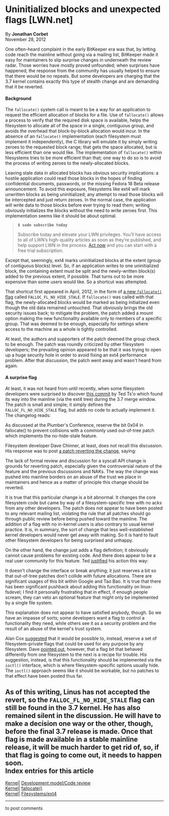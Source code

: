 # Uninitialized blocks and unexpected flags [LWN.net]

By **Jonathan Corbet**  
November 28, 2012 

One often-heard complaint in the early BitKeeper era was that, by letting code reach the mainline without going via a mailing list, BitKeeper made it easy for maintainers to slip surprise changes in underneath the review radar. Those worries have mostly proved unfounded; when surprises have happened, the response from the community has usually helped to ensure that there would be no repeats. But some developers are charging that the 3.7 kernel contains exactly this type of stealth change and are demanding that it be reverted. 

#### Background

The `fallocate()` system call is meant to be a way for an application to request the efficient allocation of blocks for a file. Use of `fallocate()` allows a process to verify that the required disk space is available, helps the filesystem to allocate all of the space in a single, contiguous group, and avoids the overhead that block-by-block allocation would incur. In the absence of an `fallocate()` implementation (each filesystem must implement it independently), the C library will emulate it by simply writing zeroes to the requested block range; that gets the space allocated, but is less efficient than one would like. The implementation of `fallocate()` within filesystems tries to be more efficient than that; one way to do so is to avoid the process of writing zeroes to the newly-allocated blocks. 

Leaving stale data in allocated blocks has obvious security implications: a hostile application could read those blocks in the hopes of finding confidential documents, passwords, or the missing Fedora 18 Beta release announcement. To avoid this exposure, filesystems like ext4 will mark unwritten blocks as being uninitialized; any attempt to read those blocks will be intercepted and just return zeroes. In the normal case, the application will write data to those blocks before ever trying to read them; writing obviously initializes the blocks without the need to write zeroes first. This implementation seems like it should be about optimal. 

> **`$ sudo subscribe today`**
> 
> Subscribe today and elevate your LWN privileges. You’ll have access to all of LWN’s high-quality articles as soon as they’re published, and help support LWN in the process. [Act now](https://lwn.net/Promo/nst-sudo/claim) and you can start with a free trial subscription. 

Except that, seemingly, ext4 marks uninitialized blocks at the extent (group of contiguous blocks) level. So, if an application writes to one uninitialized block, the containing extent must be split and the newly-written block(s) added to the previous extent, if possible. That turns out to be more expensive than some users would like. So a shortcut was attempted. 

That shortcut first appeared in April, 2012, in the form of [a new `fallocate()` flag](/Articles/492959/) called `FALLOC_FL_NO_HIDE_STALE`. If `fallocate()` was called with that flag, the newly-allocated blocks would be marked as being initialized even though the old data remained untouched. That obviously brings the old security issues back; to mitigate the problem, the patch added a mount option making the new functionality available only to members of a specific group. That was deemed to be enough, especially for settings where access to the machine as a whole is tightly controlled. 

At least, the authors and supporters of the patch deemed the group check to be enough. The patch was roundly criticized by other filesystem developers; the prevailing opinion appeared to be that it was trying to open up a huge security hole in order to avoid fixing an ext4 performance problem. After that discussion, the patch went away and wasn't heard from again. 

#### A surprise flag

At least, it was not heard from until recently, when some filesystem developers were surprised to discover [this commit](http://git.kernel.org/linus/bbdd68086ca4a8976226e23efd08e2058d34dd81) by Ted Ts'o which found its way into the mainline (via the ext4 tree) during the 3.7 merge window. The patch is small and simple; it simply defines the `FALLOC_FL_NO_HIDE_STALE` flag, but adds no code to actually implement it. The changelog reads: 

As discussed at the Plumber's Conference, reserve the bit 0x04 in fallocate() to prevent collisions with a commonly used out-of-tree patch which implements the no-hide-stale feature. 

Filesystem developer Dave Chinner, at least, does not recall this discussion. His response was to post [a patch reverting the change](/Articles/527390/), saying: 

The lack of formal review and discussion for a syscall API change is grounds for reverting patch, especially given the controversial nature of the feature and the previous discussions and NAKs. The way the change was pushed into mainline borders on an abuse of the trust we place in maintainers and hence as a matter of principle this change should be reverted. 

It is true that this particular change is a bit abnormal. It changes the core filesystem code but came by way of a filesystem-specific tree with no acks from any other developers. The patch does not appear to have been posted to any relevant mailing list, violating the rule that all patches should go through public review before being pushed toward the mainline. The addition of a flag with no in-kernel users is also contrary to usual kernel practice. It is, in summary, the sort of change that less well-established kernel developers would never get away with making. So it is hard to fault other filesystem developers for being surprised and unhappy. 

On the other hand, the change just adds a flag definition; it obviously cannot cause problems for existing code. And there does appear to be a real user community for this feature. Ted [justified](/Articles/527392/) his action this way: 

It doesn't change the interface or break anything; it just reserves a bit so that out-of-tree patches don't collide with future allocations. There are significant usages of this bit within Google and Tao Bao. It is true that there has been significant pushback about adding this functionality on linux-fsdevel; I find it personally frustrating that in effect, if enough people scream, they can veto an optional feature that might only be implemented by a single file system. 

This explanation does not appear to have satisfied anybody, though. So we have an impasse of sorts; some developers want a flag to control a functionality they need, while others see it as a security problem and the result of an abuse of the kernel's trust system. 

Alan Cox [suggested](/Articles/527394/) that it would be possible to, instead, reserve a set of filesystem-private flags that could be used for any purpose by any filesystem. Dave [pointed out](/Articles/527395/), however, that a flag bit that behaved differently from one filesystem to the next is a recipe for trouble. His suggestion, instead, is that this functionality should be implemented via the `ioctl()` interface, which is where filesystem-specific options usually hide. The `ioctl()` approach seems like it should be workable, but no patches to that effect have been posted thus far. 

As of this writing, Linus has not accepted the revert, so the `FALLOC_FL_NO_HIDE_STALE` flag can still be found in the 3.7 kernel. He has also remained silent in the discussion. He will have to make a decision one way or the other, though, before the final 3.7 release is made. Once that flag is made available in a stable mainline release, it will be much harder to get rid of, so, if that flag is going to come out, it needs to happen soon.  
Index entries for this article  
---  
[Kernel](/Kernel/Index)| [Development model/Code review](/Kernel/Index#Development_model-Code_review)  
[Kernel](/Kernel/Index)| [fallocate()](/Kernel/Index#fallocate)  
[Kernel](/Kernel/Index)| [Filesystems/ext4](/Kernel/Index#Filesystems-ext4)  
  


* * *

to post comments 
